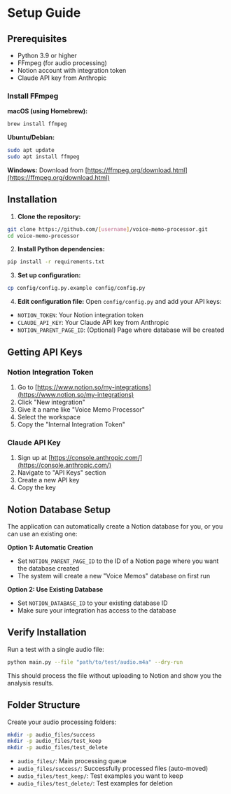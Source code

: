 # Setup Guide

## Prerequisites

- Python 3.9 or higher
- FFmpeg (for audio processing)
- Notion account with integration token
- Claude API key from Anthropic

### Install FFmpeg

**macOS (using Homebrew):**
```bash
brew install ffmpeg
```

**Ubuntu/Debian:**
```bash
sudo apt update
sudo apt install ffmpeg
```

**Windows:**
Download from [https://ffmpeg.org/download.html](https://ffmpeg.org/download.html)

## Installation

1. **Clone the repository:**
```bash
git clone https://github.com/[username]/voice-memo-processor.git
cd voice-memo-processor
```

2. **Install Python dependencies:**
```bash
pip install -r requirements.txt
```

3. **Set up configuration:**
```bash
cp config/config.py.example config/config.py
```

4. **Edit configuration file:**
Open `config/config.py` and add your API keys:
- `NOTION_TOKEN`: Your Notion integration token
- `CLAUDE_API_KEY`: Your Claude API key from Anthropic
- `NOTION_PARENT_PAGE_ID`: (Optional) Page where database will be created

## Getting API Keys

### Notion Integration Token

1. Go to [https://www.notion.so/my-integrations](https://www.notion.so/my-integrations)
2. Click "New integration"
3. Give it a name like "Voice Memo Processor"
4. Select the workspace
5. Copy the "Internal Integration Token"

### Claude API Key

1. Sign up at [https://console.anthropic.com/](https://console.anthropic.com/)
2. Navigate to "API Keys" section
3. Create a new API key
4. Copy the key

## Notion Database Setup

The application can automatically create a Notion database for you, or you can use an existing one:

**Option 1: Automatic Creation**
- Set `NOTION_PARENT_PAGE_ID` to the ID of a Notion page where you want the database created
- The system will create a new "Voice Memos" database on first run

**Option 2: Use Existing Database**
- Set `NOTION_DATABASE_ID` to your existing database ID
- Make sure your integration has access to the database

## Verify Installation

Run a test with a single audio file:
```bash
python main.py --file "path/to/test/audio.m4a" --dry-run
```

This should process the file without uploading to Notion and show you the analysis results.

## Folder Structure

Create your audio processing folders:
```bash
mkdir -p audio_files/success
mkdir -p audio_files/test_keep
mkdir -p audio_files/test_delete
```

- `audio_files/`: Main processing queue
- `audio_files/success/`: Successfully processed files (auto-moved)
- `audio_files/test_keep/`: Test examples you want to keep
- `audio_files/test_delete/`: Test examples for deletion